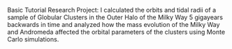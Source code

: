 Basic Tutorial Research Project: I calculated the orbits and tidal radii of a sample of Globular Clusters in the Outer Halo of the Milky Way 5 gigayears backwards in time and analyzed how the mass evolution of the Milky Way and Andromeda affected the orbital parameters of the clusters using Monte Carlo simulations. 
